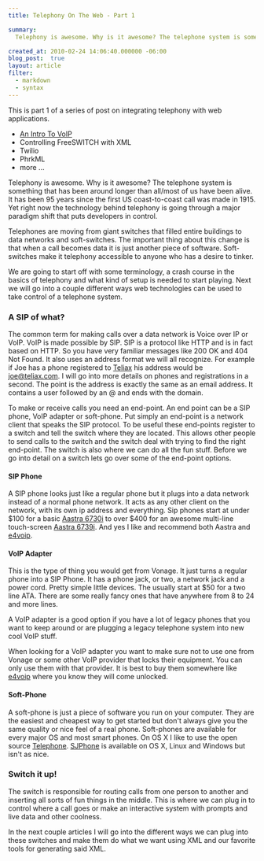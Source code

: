 ```yaml
--- 
title: Telephony On The Web - Part 1

summary: 
  Telephony is awesome. Why is it awesome? The telephone system is something that has been around longer than all/most of us have been alive. It has been 95 years since the first US coast-to-coast call was made in 1915. Yet right now the technology behind telephony is going through a major paradigm shift that puts developers in control.

created_at: 2010-02-24 14:06:40.000000 -06:00
blog_post:  true
layout: article
filter:
  - markdown
  - syntax
---
```


This is part 1 of a series of post on integrating telephony with web applications.

- [An Intro To VoIP](http://crackersnack.com/2010/2/24/telephony-on-the-web-an-intro-to-voip)
- Controlling FreeSWITCH with XML
- Twilio
- PhrkML
- more ...

Telephony is awesome. Why is it awesome? The telephone system is something that has been around longer than all/most of us have been alive. It has been 95 years since the first US coast-to-coast call was made in 1915. Yet right now the technology behind telephony is going through a major paradigm shift that puts developers in control.

Telephones are moving from giant switches that filled entire buildings to data networks and soft-switches. The important thing about this change is that when a call becomes data it is just another piece of software. Soft-switches make it telephony accessible to anyone who has a desire to tinker.

We are going to start off with some terminology, a crash course in the basics of telephony and what kind of setup is needed to start playing. Next we will go into a couple different ways web technologies can be used to take control of a telephone system.

### A SIP of what?

The common term for making calls over a data network is Voice over IP or VoIP. VoIP is made possible by SIP. SIP is a protocol like HTTP and is in fact based on HTTP. So you have very familiar messages like 200 OK and 404 Not Found. It also uses an address format we will all recognize. For example if Joe has a phone registered to [Teliax][] his address would be joe@teliax.com. I will go into more details on phones and registrations in a second. The point is the address is exactly the same as an email address. It contains a user followed by an @ and ends with the domain.

To make or receive calls you need an end-point. An end point can be a SIP phone, VoIP adapter or soft-phone. Put simply an end-point is a network client that speaks the SIP protocol. To be useful these end-points register to a switch and tell the switch where they are located. This allows other people to send calls to the switch and the switch deal with trying to find the right end-point. The switch is also where we can do all the fun stuff. Before we go into detail on a switch lets go over some of the end-point options.

#### SIP Phone

A SIP phone looks just like a regular phone but it plugs into a data network instead of a normal phone network. It acts as any other client on the network, with its own ip address and everything. Sip phones start at under $100 for a basic [Aastra 6730i](http://www.8774e4voip.com/Aastra_6730i_p/aastra-6730i.htm) to over $400 for an awesome multi-line touch-screen [Aastra 6739i](http://www.8774e4voip.com/Aastra_6739i_p/aastra-6739i.htm). And yes I like and recommend both Aastra and [e4voip][].

#### VoIP Adapter

This is the type of thing you would get from Vonage. It just turns a regular phone into a SIP Phone. It has a phone jack, or two, a network jack and a power cord. Pretty simple little devices. The usually start at $50 for a two line ATA. There are some really fancy ones that have anywhere from 8 to 24 and more lines.

A VoIP adapter is a good option if you have a lot of legacy phones that you want to keep around or are plugging a legacy telephone system into new cool VoIP stuff.

When looking for a VoIP adapter you want to make sure not to use one from Vonage or some other VoIP provider that locks their equipment. You can only use them with that provider. It is best to buy them somewhere like [e4voip][] where you know they will come unlocked.

#### Soft-Phone

A soft-phone is just a piece of software you run on your computer. They are the easiest and cheapest way to get started but don't always give you the same quality or nice feel of a real phone. Soft-phones are available for every major OS and most smart phones. On OS X I like to use the open source [Telephone](http://code.google.com/p/telephone/). [SJPhone](http://www.sjlabs.com/sjp.html) is available on OS X, Linux and Windows but isn't as nice.

### Switch it up!

The switch is responsible for routing calls from one person to another and inserting all sorts of fun things in the middle. This is where we can plug in to control where a call goes or make an interactive system with prompts and live data and other coolness.

In the next couple articles I will go into the different ways we can plug into these switches and make them do what we want using XML and our favorite tools for generating said XML.

[Teliax]: http://teliax.com
[e4voip]: http://www.8774e4voip.com/